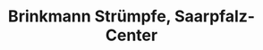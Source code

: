---
title: "Brinkmann Strümpfe, Saarpfalz-Center"
url: /homburg/brinkmann-struempfe-saarpfalz-center/
shop: Kleidung
---